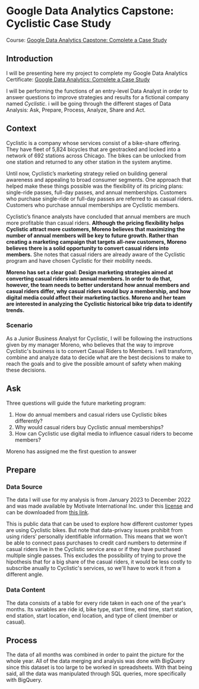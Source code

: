 # Google Data Analytics Capstone: Cyclistic Case Study
Course: [Google Data Analytics Capstone: Complete a Case Study](https://www.coursera.org/learn/google-data-analytics-capstone) 

## Introduction
I will be presenting here my project to complete my Google Data Analytics Certificate: [Google Data Analytics: Complete a Case Study](https://www.coursera.org/learn/google-data-analytics-capstone)

I will be performing the functions of an entry-level Data Analyst in order to answer questions to improve strategies and results for a fictional company named _Cyclistic_. i will be going through the different stages of Data Analysis: Ask, Prepare, Process, Analyze, Share and Act.

## Context
Cyclistic is a company whose services consist of a bike-share offering. They have fleet of 5,824 bicycles that are geotracked and locked into a network of 692 stations across Chicago. The bikes can be unlocked from one station and returned to any other station in the system anytime.

Until now, Cyclistic’s marketing strategy relied on building general awareness and appealing to broad consumer segments. One approach that helped make these things possible was the flexibility of its pricing plans: single-ride passes, full-day passes, and annual memberships. Customers who purchase single-ride or full-day passes are referred to as casual riders. Customers who purchase annual memberships are Cyclistic members.

Cyclistic’s finance analysts have concluded that annual members are much more profitable than casual riders. **Although the pricing flexibility helps Cyclistic attract more customers, Moreno believes that maximizing the number of annual members will be key to future growth. Rather than creating a marketing campaign that targets all-new customers, Moreno believes there is a solid opportunity to convert casual riders into members.** She notes that casual riders are already aware of the Cyclistic program and have chosen Cyclistic for their mobility needs.

**Moreno has set a clear goal: Design marketing strategies aimed at converting casual riders into annual members. In order to do that, however, the team needs to better understand how annual members and casual riders differ, why casual riders would buy a membership, and how digital media could affect their marketing tactics. Moreno and her team are interested in analyzing the Cyclistic historical bike trip data to identify trends.**

### Scenario
As a Junior Business Analyst for Cyclistic, I will be following the instructions given by my manager Moreno, who believes that the way to improve Cyclistic's business is to convert Casual Riders to Members. I will transform, combine and analyze data to decide what are the best decisions to make to reach the goals and to give the possible amount of safety when making these decisions. 

## Ask

Three questions will guide the future marketing program:

1. How do annual members and casual riders use Cyclistic bikes differently?
2. Why would casual riders buy Cyclistic annual memberships?
3. How can Cyclistic use digital media to influence casual riders to become members?

Moreno has assigned me the first question to answer

## Prepare

### Data Source

The data I will use for my analysis is from January 2023 to December 2022 and was made available by Motivate International Inc. under this [license](https://divvybikes.com/data-license-agreement) and can be downloaded from [this link](https://divvy-tripdata.s3.amazonaws.com/index.html). 

This is public data that can be used to explore how different customer types are using Cyclistic bikes. But note that data-privacy issues prohibit from using riders’ personally identifiable information. This means that we won’t be able to connect pass purchases to credit card numbers to determine if casual riders live in the Cyclistic service area or if they have purchased multiple single passes. This excludes the possibility of trying to prove the hipothesis that for a big share of the casual riders, it would be less costly to subscribe anually to Cyclistic's services, so we'll have to work it from a different angle.

### Data Content

The data consists of a table for every ride taken in each one of the year's months. Its variables are ride id, bike type, start time, end time, start station, end station, start location, end location, and type of client (member or casual). 

## Process

The data of all months was combined in order to paint the picture for the whole year. All of the data merging and analysis was done with BigQuery since this dataset is too large to be worked in spreadsheets. With that being said, all the data was manipulated through SQL queries, more specifically with BigQuery.
